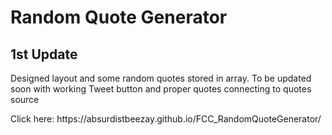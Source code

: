 # Random Quote Generator
<h2>1st Update</h2>
<p>Designed layout and some random quotes stored in array. To be updated soon with working Tweet button and proper quotes connecting to quotes source</p>

<p>Click here: https://absurdistbeezay.github.io/FCC_RandomQuoteGenerator/</p>
